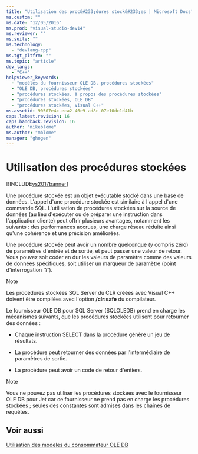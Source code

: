 ```yaml
---
title: "Utilisation des proc&#233;dures stock&#233;es | Microsoft Docs"
ms.custom: ""
ms.date: "12/05/2016"
ms.prod: "visual-studio-dev14"
ms.reviewer: ""
ms.suite: ""
ms.technology: 
  - "devlang-cpp"
ms.tgt_pltfrm: ""
ms.topic: "article"
dev_langs: 
  - "C++"
helpviewer_keywords: 
  - "modèles du fournisseur OLE DB, procédures stockées"
  - "OLE DB, procédures stockées"
  - "procédures stockées, à propos des procédures stockées"
  - "procédures stockées, OLE DB"
  - "procédures stockées, Visual C++"
ms.assetid: 90507e4c-eca2-46c9-ad8c-07e10dc1d41b
caps.latest.revision: 16
caps.handback.revision: 16
author: "mikeblome"
ms.author: "mblome"
manager: "ghogen"
---
```

# Utilisation des proc&#233;dures stock&#233;es
[!INCLUDE[vs2017banner](../../assembler/inline/includes/vs2017banner.md)]

Une procédure stockée est un objet exécutable stocké dans une base de données.  L'appel d'une procédure stockée est similaire à l'appel d'une commande SQL.  L'utilisation de procédures stockées sur la source de données \(au lieu d'exécuter ou de préparer une instruction dans l'application cliente\) peut offrir plusieurs avantages, notamment les suivants : des performances accrues, une charge réseau réduite ainsi qu'une cohérence et une précision améliorées.  
  
 Une procédure stockée peut avoir un nombre quelconque \(y compris zéro\) de paramètres d'entrée et de sortie, et peut passer une valeur de retour.  Vous pouvez soit coder en dur les valeurs de paramètre comme des valeurs de données spécifiques, soit utiliser un marqueur de paramètre \(point d'interrogation '?'\).  
  
> [!NOTE]
>  Les procédures stockées SQL Server du CLR créées avec Visual C\+\+ doivent être compilées avec l'option **\/clr:safe** du compilateur.  
  
 Le fournisseur OLE DB pour SQL Server \(SQLOLEDB\) prend en charge les mécanismes suivants, que les procédures stockées utilisent pour retourner des données :  
  
-   Chaque instruction SELECT dans la procédure génère un jeu de résultats.  
  
-   La procédure peut retourner des données par l'intermédiaire de paramètres de sortie.  
  
-   La procédure peut avoir un code de retour d'entiers.  
  
> [!NOTE]
>  Vous ne pouvez pas utiliser les procédures stockées avec le fournisseur OLE DB pour Jet car ce fournisseur ne prend pas en charge les procédures stockées ; seules des constantes sont admises dans les chaînes de requêtes.  
  
## Voir aussi  
 [Utilisation des modèles du consommateur OLE DB](../../data/oledb/working-with-ole-db-consumer-templates.md)